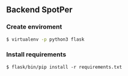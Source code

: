 ## Backend SpotPer
### Create enviroment
```sh
$ virtualenv -p python3 flask
```
### Install requirements
```
$ flask/bin/pip install -r requirements.txt
```
